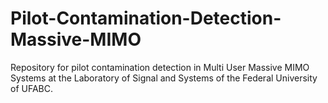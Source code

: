# Pilot-Contamination-Detection-Massive-MIMO
Repository for pilot contamination detection in Multi User Massive MIMO Systems at the Laboratory of Signal and Systems of the Federal University of UFABC.
